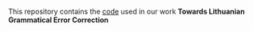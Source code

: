 This repository contains the [code](Supplementary_code.ipynb) used in our work **Towards Lithuanian Grammatical Error Correction**